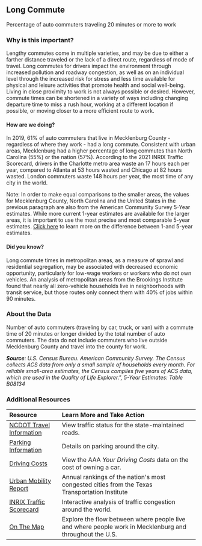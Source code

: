 ## Long Commute
Percentage of auto commuters traveling 20 minutes or more to work

### Why is this important?
Lengthy commutes come in multiple varieties, and may be due to either a farther distance traveled or the lack of a direct route, regardless of mode of travel. Long commutes for drivers impact the environment through increased pollution and roadway congestion, as well as on an individual level through the increased risk for stress and less time available for physical and leisure activities that promote health and social well-being. Living in close proximity to work is not always possible or desired. However, commute times can be shortened in a variety of ways including changing departure time to miss a rush hour, working at a different location if possible, or moving closer to a more efficient route to work.

#### How are we doing?
In 2019, 61% of auto commuters that live in Mecklenburg County - regardless of where they work - had a long commute. Consistent with urban areas, Mecklenburg had a higher percentage of long commutes than North Carolina (55%) or the nation (57%). According to the 2021 INRIX Traffic Scorecard, drivers in the Charlotte metro area waste an 17 hours each per year, compared to Atlanta at 53 hours wasted and Chicago at 82 hours wasted. London commuters waste 148 hours per year, the most time of any city in the world.

Note: In order to make equal comparisons to the smaller areas, the values for Mecklenburg County, North Carolina and the United States in the previous paragraph are also from the American Community Survey 5-Year estimates. While more current 1-year estimates are available for the larger areas, it is important to use the most precise and most comparable 5-year estimates. [Click here]( http://www.census.gov/programs-surveys/acs/guidance/estimates.html/) to learn more on the difference between 1-and 5-year estimates.

#### Did you know?
Long commute times in metropolitan areas, as a measure of sprawl and residential segregation, may be associated with decreased economic opportunity, particularly for low-wage workers or workers who do not own vehicles. An analysis of metropolitan areas from the Brookings Institute found that nearly all zero-vehicle households live in neighborhoods with transit service, but those routes only connect them with 40% of jobs within 90 minutes. 

### About the Data
Number of auto commuters (traveling by car, truck, or van) with a commute time of 20 minutes or longer divided by the total number of auto commuters. The data do not include commuters who live outside Mecklenburg County and travel into the county for work. 

_**Source**: U.S. Census Bureau. American Community Survey. The Census collects ACS data from only a small sample of households every month. For reliable small-area estimates, the Census compiles five years of ACS data, which are used in the Quality of Life Explorer.", 5-Year Estimates: Table B08134_

### Additional Resources
|Resource | Learn More and Take Action | 
|:--- | :--- |
|[NCDOT Travel Information](https://www.ncdot.gov/travel-maps/traffic-travel/Pages/default.aspx)| View traffic status for the state-maintained roads.
|[Parking Information](https://www.charlottenc.gov/Services/Parking-in-Charlotte)| Details on parking around the city.
|[Driving Costs](https://exchange.aaa.com/automotive/aaas-your-driving-costs/)| View the AAA *Your Driving Costs* data on the cost of owning a car.
|[Urban Mobility Report](http://mobility.tamu.edu/ums/) |Annual rankings of the nation's most congested cities from the Texas Transportation Institute
|[INRIX Traffic Scorecard](http://www.inrix.com/scorecard/)| Interactive analysis of traffic congestion around the world.
|[On The Map](http://onthemap.ces.census.gov/)| Explore the flow between where people live and where people work in Mecklenburg and throughout the U.S.